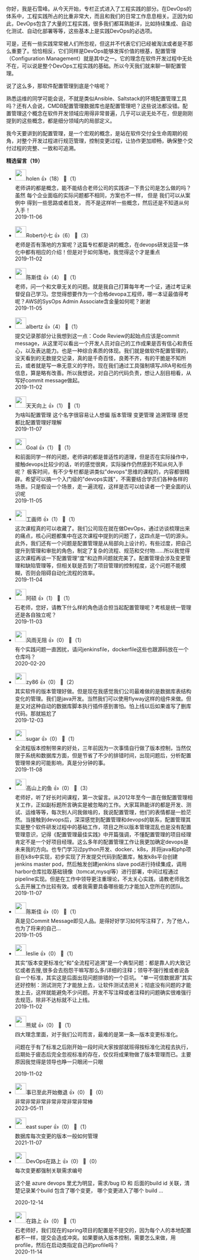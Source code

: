 你好，我是石雪峰。从今天开始，专栏正式进入了工程实践的部分。在DevOps的体系中，工程实践所占的比重非常大，而且和我们的日常工作息息相关。正因为如此，DevOps包含了大量的工程实践，很多我们都耳熟能详，比如持续集成、自动化测试、自动化部署等等，这些基本上是实践DevOps的必选项。

可是，还有一些实践常常被人们所忽视，但这并不代表它们已经被淘汰或者是不那么重要了。恰恰相反，它们同样是DevOps能够发挥价值的根基，配置管理（Configuration Management）就是其中之一。它的理念在软件开发过程中无处不在，可以说是整个DevOps工程实践的基础。所以今天我们就来聊一聊配置管理。

说了这么多，那软件配置管理到底是个啥呢？

熟悉运维的同学可能会说，不就是类似Ansible、Saltstack的环境配置管理工具吗？还有人会说，CMDB配置管理数据库也是配置管理吧？这些说法都没错。配置管理这个概念在软件开发领域应用得非常普遍，几乎可以说无处不在，但是刚刚提到的这些概念，都是细分领域内的局部定义。

我今天要讲到的配置管理，是一个宏观的概念，是站在软件交付全生命周期的视角，对整个开发过程进行规范管理，控制变更过程，让协作更加顺畅，确保整个交付过程的完整、一致和可追溯。
<div><strong>精选留言（19）</strong></div><ul>
<li><img src="https://static001.geekbang.org/account/avatar/00/10/d9/47/247fd305.jpg" width="30px"><span>holen</span> 👍（18） 💬（1）<div>老师讲的都是概念，能不能结合老师公司的实践讲一下贵公司是怎么做的吗？ 虽然 每个企业面临的实际问题都不相同，方案也不一样， 但是 我们可以从案例中 得到一些思路或者启发， 而不是这样听一些概念，然后还是不知道从何入手！</div>2019-11-06</li><br/><li><img src="https://static001.geekbang.org/account/avatar/00/11/c7/c6/35cc7c7c.jpg" width="30px"><span>Robert小七</span> 👍（6） 💬（3）<div>老师是否有落地的方案呢？这篇专栏都是讲的概念，在devops研发运营一体化中都有相应的介绍！但是对于如何落地，我觉得这个才是重点</div>2019-11-02</li><br/><li><img src="https://static001.geekbang.org/account/avatar/00/13/37/3b/495e2ce6.jpg" width="30px"><span>陈斯佳</span> 👍（4） 💬（1）<div>老师，问一个和文章无关的问题。就是我自己打算每年考一个证，通过考证来督促自己学习。您觉得想要作为一个合格devopa工程师，哪一本证最值得考呢？AWS的SysOps Admin Associate含金量如何呢？谢谢</div>2019-11-05</li><br/><li><img src="https://static001.geekbang.org/account/avatar/00/19/d4/11/8e10b82e.jpg" width="30px"><span>albertz</span> 👍（4） 💬（1）<div>提交记录那部分让我想到这一点：Code Review的起始点应该是commit message，从这里可以看出一个开发人员对自己的工作成果是否有信心和责任心，以及表达能力。也是一种综合素质的体现。我们就是做软件配置管理的，没天看到的无数提交记录，真的是千奇百怪，良莠不齐，有的干脆是不知所云，或者就是写一串无意义的字符。现在我们通过工具强制填写JIRA号和任务信息，算是略有改善。所以我想说，对自己的代码负责，想让人刮目相看，从写好commit message做起。</div>2019-11-02</li><br/><li><img src="https://static001.geekbang.org/account/avatar/00/0f/bb/c9/37924ad4.jpg" width="30px"><span>天天向上</span> 👍（1） 💬（1）<div>为啥叫配置管理 这个名字很容易让人想偏
版本管理 变更管理 追溯管理 感觉都比配置管理好理解</div>2019-11-07</li><br/><li><img src="https://static001.geekbang.org/account/avatar/00/13/f1/84/7d21bd9e.jpg" width="30px"><span>Goal</span> 👍（1） 💬（1）<div>和前面同学一样的问题，老师讲的都是普适性的道理，但是否在实际操作中，接触devops比较少的话，听的感觉很爽，实际操作仍然感到不知从何入手呢？
极客时间，有不少专栏都是讲类似&quot;devops&quot;思维的课程的，内容都很精辟。希望可以搞一个入门级的&quot;devops实践&quot;，不需要结合学员们各种各样的场景。只是假设一个场景，走一遍流程，这样是否可以给读者一个更全面的认识呢</div>2019-11-05</li><br/><li><img src="" width="30px"><span>工画师</span> 👍（1） 💬（1）<div>这次课程真的可以收藏了。我们公司现在就在做DevOps，通过访谈梳理出来的痛点，核心问题都集中在这次课程中提到的问题了，这四点是一切的源头。此外，我们还有一个问题是配置管理是从局部向上设计的，有些过度，把自己提升到管理和审批的角色，制定了复杂的流程、规范和交付物……所以我觉得这次课程再谈一下配置管理“度”和边界问题就完美了。配置管理会涉及变更管理和缺陷管理等，但相关联是否到了项目管理的控制程度，这个问题不能模糊，否则会阻碍自动化流程的效率。</div>2019-11-04</li><br/><li><img src="https://static001.geekbang.org/account/avatar/00/12/7a/62/9b248708.jpg" width="30px"><span>阿硕</span> 👍（1） 💬（1）<div>石老师，您好，请教下什么样的角色适合担当起配置管理呢？考核是统一管理还是各自独立呢？</div>2019-11-03</li><br/><li><img src="https://static001.geekbang.org/account/avatar/00/10/1f/e0/8e537227.jpg" width="30px"><span>风雨无阻</span> 👍（0） 💬（1）<div>有个实践问题一直困扰，请问jenkinsfile，dockerfile这些也跟源码放在一个仓库吗？</div>2020-02-20</li><br/><li><img src="https://static001.geekbang.org/account/avatar/00/12/6b/85/21751185.jpg" width="30px"><span>zy86</span> 👍（0） 💬（2）<div>其实软件的版本管理好做。但是现在我感觉我们公司最难做的是数据库表结构变化的管理。我们是java开发。当然我们可以使用flyway这样的组件来做。但是又对这种自动的数据库脚本执行插件感到害怕。怕上线以后如果谁写了删库代码。那就尴尬了</div>2019-12-03</li><br/><li><img src="http://thirdwx.qlogo.cn/mmopen/vi_32/Q0j4TwGTfTLlOgnD0Xia5qqKfmkbckulLzRyedS6K0RiaV7mycY5FtvoJHSFUdcfWPwNwH9oP3hsL5v37OLzXHyQ/132" width="30px"><span>sugar</span> 👍（0） 💬（1）<div>全流程版本控制带来的好处，三年前因为一次事情自行做了版本控制，当然仅限于系统和数据库方面，但是节省了不少的排错时间，出现问题后，分析配置管理带来的可能影响，真是分分钟的事。</div>2019-11-08</li><br/><li><img src="https://static001.geekbang.org/account/avatar/00/19/f8/1e/86efc8aa.jpg" width="30px"><span>高山上的鱼</span> 👍（0） 💬（3）<div>老师好，听了好长时间课程，第一次留言。从2012年至今一直在做配置管理相关工作，正如副标题所言确实是被忽略的工作。大家耳熟能详的都是开发、测试、运维等等，每次别人问我做啥的，我说配置管理，他们的表情都是一脸茫然。当接触到devops后，深深感觉到配置管理和devops的联系，配置管理其实是整个软件研发过程中的基础工作，项目之所以版本管理混乱也是没有配置管理意识，记得《配置管理最佳实践》中开篇强调，不懂配置管理的项目经理肯定不是一个好项目经理。这么多年的配置管理工作让我更加确定devops是未来我的方向。也专门学习过python开发、docker、k8s，并将java和php项目在k8s中实现，初步实现了开发提交代码到配置库，触发k8s平台创建jenkins master pod，然后触发创建jenkins slave pod进行持续集成，调用harbor仓库拉取基础镜像（tomcat,mysql等）进行部署，中间过程通过pipeline实现。但是在工作中领导更注重理论，不太关心实践，请教老师我怎么去开展工作比较有效。或者我需要具备哪些能力才能加入您所在的团队。</div>2019-11-07</li><br/><li><img src="https://static001.geekbang.org/account/avatar/00/13/37/3b/495e2ce6.jpg" width="30px"><span>陈斯佳</span> 👍（0） 💬（1）<div>真是见Commit Message即见人品。是得好好学习如何写注释了，为了他人，也为了将来的自己…</div>2019-11-05</li><br/><li><img src="https://static001.geekbang.org/account/avatar/00/14/34/df/64e3d533.jpg" width="30px"><span>leslie</span> 👍（0） 💬（1）<div>      其实“版本变更标准化&quot;和&quot;全流程可追溯&quot;是一个典型问题：都是靠人的大致记忆或者去搜,很多会去抱怨干嘛写那么多&#47;详细的注释；领导不强行推或者说各自一个标准，其实这是后面出现问题排错的一个巨坑。
      &quot;单一可信数据源&quot;其实还好控制：测试测完了才能放上去，让软件测试去把关；彻底没有问题的才能放上去，这样就能避免不少问题。开发不写注释或者注释的问题确实很难强行去规范，除非不达标就不让上线。
      </div>2019-11-02</li><br/><li><img src="https://static001.geekbang.org/account/avatar/00/0f/a8/e8/bc84c47d.jpg" width="30px"><span>熊斌</span> 👍（0） 💬（1）<div>四大理念里面，对于我们公司而言，最难的是第一条—版本变更标准化。

问题在于有了标准之后刚开始一段时间大家按部就班得按标准化流程去执行，后期处于疲态后完全忽视标准的存在，仅仅将成果物做了版本管理而已。主要原因我觉得是领导也睁一只眼闭一只眼</div>2019-11-02</li><br/><li><img src="https://static001.geekbang.org/account/avatar/00/2c/45/44/8df79d3c.jpg" width="30px"><span>事已至此开始撤退</span> 👍（0） 💬（0）<div>非常非常非常非常非常非常非常棒</div>2023-05-11</li><br/><li><img src="https://static001.geekbang.org/account/avatar/00/16/a0/10/1fd3d66e.jpg" width="30px"><span>east super</span> 👍（0） 💬（1）<div>数据库每次变更的版本一般如何管理</div>2021-11-07</li><br/><li><img src="https://static001.geekbang.org/account/avatar/00/16/17/df/9cc8eb4a.jpg" width="30px"><span>DevOps在路上</span> 👍（0） 💬（0）<div>每次变更都强制关联需求编号

这个是 azure devops 里尤为明显，需求&#47;bug ID 和 后面的build id 关联，清楚记录某个build  包含了哪个变更， 哪个变更进入了哪个 build ...  </div>2020-12-14</li><br/><li><img src="https://static001.geekbang.org/account/avatar/00/15/66/8f/02be926d.jpg" width="30px"><span>在路上</span> 👍（0） 💬（1）<div>石老师好，我们现在的spring项目的配置是不提交的，因为每个人的本地配置都不一样，提交会造成冲突。如果要纳入版本控制，需要怎么来做，用profile，然后在启动类指定自己的profile吗？</div>2020-11-14</li><br/>
</ul>